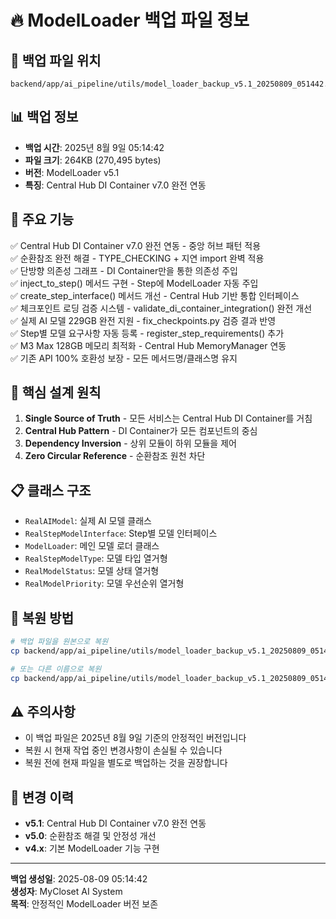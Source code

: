 # 🔥 ModelLoader 백업 파일 정보

## 📁 백업 파일 위치
```
backend/app/ai_pipeline/utils/model_loader_backup_v5.1_20250809_051442.py
```

## 📊 백업 정보
- **백업 시간**: 2025년 8월 9일 05:14:42
- **파일 크기**: 264KB (270,495 bytes)
- **버전**: ModelLoader v5.1
- **특징**: Central Hub DI Container v7.0 완전 연동

## 🔧 주요 기능
✅ Central Hub DI Container v7.0 완전 연동 - 중앙 허브 패턴 적용  
✅ 순환참조 완전 해결 - TYPE_CHECKING + 지연 import 완벽 적용  
✅ 단방향 의존성 그래프 - DI Container만을 통한 의존성 주입  
✅ inject_to_step() 메서드 구현 - Step에 ModelLoader 자동 주입  
✅ create_step_interface() 메서드 개선 - Central Hub 기반 통합 인터페이스  
✅ 체크포인트 로딩 검증 시스템 - validate_di_container_integration() 완전 개선  
✅ 실제 AI 모델 229GB 완전 지원 - fix_checkpoints.py 검증 결과 반영  
✅ Step별 모델 요구사항 자동 등록 - register_step_requirements() 추가  
✅ M3 Max 128GB 메모리 최적화 - Central Hub MemoryManager 연동  
✅ 기존 API 100% 호환성 보장 - 모든 메서드명/클래스명 유지  

## 🧠 핵심 설계 원칙
1. **Single Source of Truth** - 모든 서비스는 Central Hub DI Container를 거침
2. **Central Hub Pattern** - DI Container가 모든 컴포넌트의 중심
3. **Dependency Inversion** - 상위 모듈이 하위 모듈을 제어
4. **Zero Circular Reference** - 순환참조 원천 차단

## 📋 클래스 구조
- `RealAIModel`: 실제 AI 모델 클래스
- `RealStepModelInterface`: Step별 모델 인터페이스
- `ModelLoader`: 메인 모델 로더 클래스
- `RealStepModelType`: 모델 타입 열거형
- `RealModelStatus`: 모델 상태 열거형
- `RealModelPriority`: 모델 우선순위 열거형

## 🔄 복원 방법
```bash
# 백업 파일을 원본으로 복원
cp backend/app/ai_pipeline/utils/model_loader_backup_v5.1_20250809_051442.py backend/app/ai_pipeline/utils/model_loader.py

# 또는 다른 이름으로 복원
cp backend/app/ai_pipeline/utils/model_loader_backup_v5.1_20250809_051442.py backend/app/ai_pipeline/utils/model_loader_restored.py
```
## ⚠️ 주의사항
- 이 백업 파일은 2025년 8월 9일 기준의 안정적인 버전입니다
- 복원 시 현재 작업 중인 변경사항이 손실될 수 있습니다
- 복원 전에 현재 파일을 별도로 백업하는 것을 권장합니다

## 📝 변경 이력
- **v5.1**: Central Hub DI Container v7.0 완전 연동
- **v5.0**: 순환참조 해결 및 안정성 개선
- **v4.x**: 기본 ModelLoader 기능 구현

---
**백업 생성일**: 2025-08-09 05:14:42  
**생성자**: MyCloset AI System  
**목적**: 안정적인 ModelLoader 버전 보존
